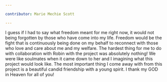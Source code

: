 ```yaml
---

contributor: Marie Mechie Scott

---
```


I guess if I had to say what freedom meant for me right now, it would not being forgotten by those who have come into my life. Freedom would be the fight that is continuously being done on my behalf to reconnect with those who love and care about me and my welfare. The hardest thing for me to do with collaboration with Robin with the project was absolutely nothing! We were like soulmates when it came down to her and I imagining what this project would look like. The most important thing I come away with from this project is a beautiful candid friendship with a young spirit. I thank my GOD in Heaven for all of you!
